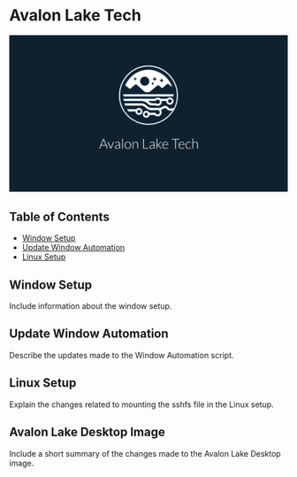 # Avalon Lake Tech


![Avalon Lake Desktop](https://github.com/avalon-lake-tech/mrbeast-scripts/blob/main/avalonlake-desktop.png?raw=true)

## Table of Contents

- [Window Setup](#window-setup)
- [Update Window Automation](#update-window-automation)
- [Linux Setup](#linux-setup)

## Window Setup

Include information about the window setup.

## Update Window Automation

Describe the updates made to the Window Automation script.

## Linux Setup

Explain the changes related to mounting the sshfs file in the Linux setup.


## Avalon Lake Desktop Image

Include a short summary of the changes made to the Avalon Lake Desktop image.
